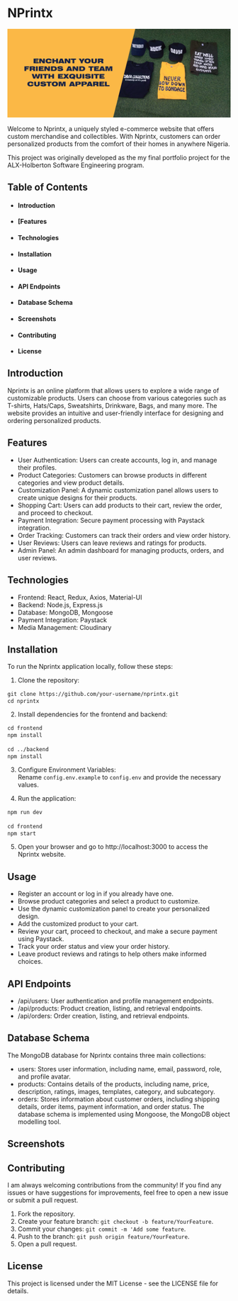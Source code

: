 # NPrintx
<p align="center"><img src="frontend/src/components/landing/images/banner-0.png" /></p>

Welcome to Nprintx, a uniquely styled e-commerce website that offers custom merchandise and collectibles. With Nprintx, customers can order personalized products from the comfort of their homes in anywhere Nigeria.

This project was originally developed as the my final portfolio project for the ALX-Holberton Software Engineering program.

## Table of Contents
* #### Introduction <br />
* #### [Features <br />
* #### Technologies <br />
* #### Installation <br />
* #### Usage <br />
* #### API Endpoints <br />
* #### Database Schema <br />
* #### Screenshots <br />
* #### Contributing <br />
* #### License

## Introduction
Nprintx is an online platform that allows users to explore a wide range of customizable products. Users can choose from various categories such as T-shirts, Hats/Caps, Sweatshirts, Drinkware, Bags, and many more. The website provides an intuitive and user-friendly interface for designing and ordering personalized products.

## Features
- User Authentication: Users can create accounts, log in, and manage their profiles.
- Product Categories: Customers can browse products in different categories and view product details.
- Customization Panel: A dynamic customization panel allows users to create unique designs for their products.
- Shopping Cart: Users can add products to their cart, review the order, and proceed to checkout.
- Payment Integration: Secure payment processing with Paystack integration.
- Order Tracking: Customers can track their orders and view order history.
- User Reviews: Users can leave reviews and ratings for products.
- Admin Panel: An admin dashboard for managing products, orders, and user reviews.

## Technologies
- Frontend: React, Redux, Axios, Material-UI
- Backend: Node.js, Express.js
- Database: MongoDB, Mongoose
- Payment Integration: Paystack
- Media Management: Cloudinary

## Installation
To run the Nprintx application locally, follow these steps:

1. Clone the repository:
```
git clone https://github.com/your-username/nprintx.git
cd nprintx
```

2. Install dependencies for the frontend and backend:
```
cd frontend
npm install

cd ../backend
npm install
```

3. Configure Environment Variables: <br />
Rename ```config.env.example``` to ```config.env``` and provide the necessary values.

4. Run the application:
```
npm run dev

cd frontend
npm start
```

5. Open your browser and go to http://localhost:3000 to access the Nprintx website.

## Usage
- Register an account or log in if you already have one.
- Browse product categories and select a product to customize.
- Use the dynamic customization panel to create your personalized design.
- Add the customized product to your cart.
- Review your cart, proceed to checkout, and make a secure payment using Paystack.
- Track your order status and view your order history.
- Leave product reviews and ratings to help others make informed choices.

## API Endpoints
- /api/users: User authentication and profile management endpoints.
- /api/products: Product creation, listing, and retrieval endpoints.
- /api/orders: Order creation, listing, and retrieval endpoints.

## Database Schema
The MongoDB database for Nprintx contains three main collections:

- users: Stores user information, including name, email, password, role, and profile avatar.
- products: Contains details of the products, including name, price, description, ratings, images, templates, category, and subcategory.
- orders: Stores information about customer orders, including shipping details, order items, payment information, and order status.
The database schema is implemented using Mongoose, the MongoDB object modelling tool.

## Screenshots


## Contributing
I am always welcoming contributions from the community! If you find any issues or have suggestions for improvements, feel free to open a new issue or submit a pull request.

1. Fork the repository.
2. Create your feature branch: ```git checkout -b feature/YourFeature```.
3. Commit your changes: ```git commit -m 'Add some feature```.
4. Push to the branch: ```git push origin feature/YourFeature```.
5. Open a pull request.

## License
This project is licensed under the MIT License - see the LICENSE file for details.